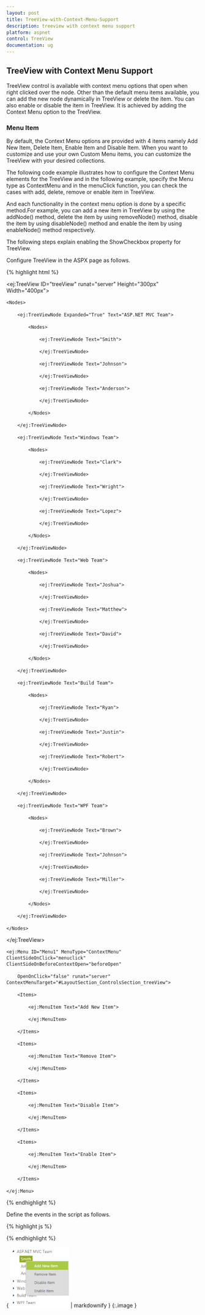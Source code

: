 ```yaml
---
layout: post
title: TreeView-with-Context-Menu-Support
description: treeview with context menu support
platform: aspnet
control: TreeView
documentation: ug
---
```


## TreeView with Context Menu Support

TreeView control is available with context menu options that open when right clicked over the node. Other than the default menu items available, you can add the new node dynamically in TreeView or delete the item. You can also enable or disable the item in TreeView. It is achieved by adding the Context Menu option to the TreeView.

### Menu Item

By default, the Context Menu options are provided with 4 items namely Add New Item, Delete Item, Enable Item and Disable Item. When you want to customize and use your own Custom Menu items, you can customize the TreeView with your desired collections. 

The following code example illustrates how to configure the Context Menu elements for the TreeView and in the following example, specify the Menu type as ContextMenu and in the menuClick function, you can check the cases with add, delete, remove or enable item in TreeView. 

And each functionality in the context menu option is done by a specific method.For example, you can add a new item in TreeView by using the addNode() method, delete the item by using removeNode() method, disable the item by using disableNode() method and enable the item by using enableNode() method respectively.

The following steps explain enabling the ShowCheckbox property for TreeView.

Configure TreeView in the ASPX page as follows.

{% highlight html %}

<ej:TreeView ID="treeView" runat="server" Height="300px" Width="400px">

    <Nodes>

        <ej:TreeViewNode Expanded="True" Text="ASP.NET MVC Team">

            <Nodes>

                <ej:TreeViewNode Text="Smith">

                </ej:TreeViewNode>

                <ej:TreeViewNode Text="Johnson">

                </ej:TreeViewNode>

                <ej:TreeViewNode Text="Anderson">

                </ej:TreeViewNode>

            </Nodes>

        </ej:TreeViewNode>

        <ej:TreeViewNode Text="Windows Team">

            <Nodes>

                <ej:TreeViewNode Text="Clark">

                </ej:TreeViewNode>

                <ej:TreeViewNode Text="Wright">

                </ej:TreeViewNode>

                <ej:TreeViewNode Text="Lopez">

                </ej:TreeViewNode>

            </Nodes>

        </ej:TreeViewNode>

        <ej:TreeViewNode Text="Web Team">

            <Nodes>

                <ej:TreeViewNode Text="Joshua">

                </ej:TreeViewNode>

                <ej:TreeViewNode Text="Matthew">

                </ej:TreeViewNode>

                <ej:TreeViewNode Text="David">

                </ej:TreeViewNode>

            </Nodes>

        </ej:TreeViewNode>

        <ej:TreeViewNode Text="Build Team">

            <Nodes>

                <ej:TreeViewNode Text="Ryan">

                </ej:TreeViewNode>

                <ej:TreeViewNode Text="Justin">

                </ej:TreeViewNode>

                <ej:TreeViewNode Text="Robert">

                </ej:TreeViewNode>

            </Nodes>

        </ej:TreeViewNode>

        <ej:TreeViewNode Text="WPF Team">

            <Nodes>

                <ej:TreeViewNode Text="Brown">

                </ej:TreeViewNode>

                <ej:TreeViewNode Text="Johnson">

                </ej:TreeViewNode>

                <ej:TreeViewNode Text="Miller">

                </ej:TreeViewNode>

            </Nodes>

        </ej:TreeViewNode>

    </Nodes>

</ej:TreeView>

</div>

<div>

    <ej:Menu ID="Menu1" MenuType="ContextMenu" ClientSideOnClick="menuclick" ClientSideOnBeforeContextOpen="beforeOpen"

        OpenOnClick="false" runat="server" ContextMenuTarget="#LayoutSection_ControlsSection_treeView">

        <Items>

            <ej:MenuItem Text="Add New Item">

            </ej:MenuItem>

        </Items>

        <Items>

            <ej:MenuItem Text="Remove Item">

            </ej:MenuItem>

        </Items>

        <Items>

            <ej:MenuItem Text="Disable Item">

            </ej:MenuItem>

        </Items>

        <Items>

            <ej:MenuItem Text="Enable Item">

            </ej:MenuItem>

        </Items>

    </ej:Menu>

</div>





{% endhighlight %}

Define the events in the script as follows.

{% highlight js %}

<script type="text/javascript" class="jsScript">

    var tabIndex = 1, treeviewObj, selectedNode;

    $(function () {

        treeviewObj = $("#<%=treeView.ClientID%>").data("ejTreeView");

    });

    function beforeOpen(args) {

        if (!$(args.target).hasClass("e-text"))

            args.cancel = true;

        else {

            selectedNode = args.target;

            treeviewObj.selectNode(selectedNode);

        }

    }

    function menuclick(args) {

        if (args.events.text == "Add New Item") {

            treeviewObj.addNode("Item" + tabIndex, null, selectedNode);

            tabIndex++;

        }

        else if (args.events.text == "Remove Item") {

            treeviewObj.removeNode(selectedNode);

        }

        else if (args.events.text == "Disable Item") {

            treeviewObj.disableNode(selectedNode);

        }

        else if (args.events.text == "Enable Item") {

            treeviewObj.enableNode(selectedNode);

        }

    }

</script>



{% endhighlight %}



{ ![](TreeView-with-Context-Menu-Support_images/TreeView-with-Context-Menu-Support_img1.png) | markdownify }
{:.image }




